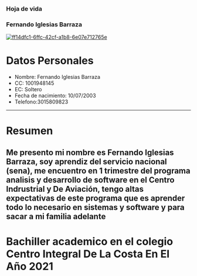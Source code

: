 ### Hoja de vida
### Fernando Iglesias Barraza
<a href="https://ibb.co/nf49zXW"><img src="https://i.ibb.co/nf49zXW/ff14dfc1-6ffc-42cf-a1b8-6e07e712765e.jpg" alt="ff14dfc1-6ffc-42cf-a1b8-6e07e712765e" border="0"></a>
# Datos Personales
- Nombre: Fernando Iglesias Barraza
- CC: 1001948145
- EC: Soltero
- Fecha de nacimiento: 10/07/2003
- Telefono:3015809823
-------------
# Resumen
Me presento mi nombre es Fernando Iglesias Barraza, soy aprendiz del servicio nacional (sena), me encuentro en 1 trimestre del programa
analisis y desarrollo de software en el Centro Indrustrial y De Aviación, tengo altas expectativas de este programa que es aprender todo lo necesario
en sistemas y software y para sacar a mi familia adelante
------------------
# Bachiller academico en el colegio Centro Integral De La Costa En El Año 2021


